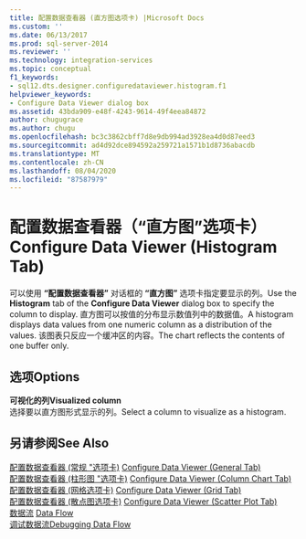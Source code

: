 ```yaml
---
title: 配置数据查看器 (直方图选项卡) |Microsoft Docs
ms.custom: ''
ms.date: 06/13/2017
ms.prod: sql-server-2014
ms.reviewer: ''
ms.technology: integration-services
ms.topic: conceptual
f1_keywords:
- sql12.dts.designer.configuredataviewer.histogram.f1
helpviewer_keywords:
- Configure Data Viewer dialog box
ms.assetid: 43bda909-e48f-4243-9614-49f4eea84872
author: chugugrace
ms.author: chugu
ms.openlocfilehash: bc3c3862cbff7d8e9db994ad3928ea4d0d87eed3
ms.sourcegitcommit: ad4d92dce894592a259721a1571b1d8736abacdb
ms.translationtype: MT
ms.contentlocale: zh-CN
ms.lasthandoff: 08/04/2020
ms.locfileid: "87587979"
---
```

# <a name="configure-data-viewer-histogram-tab"></a><span data-ttu-id="54cf0-102">配置数据查看器（“直方图”选项卡）</span><span class="sxs-lookup"><span data-stu-id="54cf0-102">Configure Data Viewer (Histogram Tab)</span></span>
  <span data-ttu-id="54cf0-103">可以使用 **“配置数据查看器”** 对话框的 **“直方图”** 选项卡指定要显示的列。</span><span class="sxs-lookup"><span data-stu-id="54cf0-103">Use the **Histogram** tab of the **Configure Data Viewer** dialog box to specify the column to display.</span></span> <span data-ttu-id="54cf0-104">直方图可以按值的分布显示数值列中的数据值。</span><span class="sxs-lookup"><span data-stu-id="54cf0-104">A histogram displays data values from one numeric column as a distribution of the values.</span></span> <span data-ttu-id="54cf0-105">该图表只反应一个缓冲区的内容。</span><span class="sxs-lookup"><span data-stu-id="54cf0-105">The chart reflects the contents of one buffer only.</span></span>  
  
## <a name="options"></a><span data-ttu-id="54cf0-106">选项</span><span class="sxs-lookup"><span data-stu-id="54cf0-106">Options</span></span>  
 <span data-ttu-id="54cf0-107">**可视化的列**</span><span class="sxs-lookup"><span data-stu-id="54cf0-107">**Visualized column**</span></span>  
 <span data-ttu-id="54cf0-108">选择要以直方图形式显示的列。</span><span class="sxs-lookup"><span data-stu-id="54cf0-108">Select a column to visualize as a histogram.</span></span>  
  
## <a name="see-also"></a><span data-ttu-id="54cf0-109">另请参阅</span><span class="sxs-lookup"><span data-stu-id="54cf0-109">See Also</span></span>  
 <span data-ttu-id="54cf0-110">[配置数据查看器 &#40;常规 "选项卡&#41;](../../2014/integration-services/configure-data-viewer-general-tab.md) </span><span class="sxs-lookup"><span data-stu-id="54cf0-110">[Configure Data Viewer &#40;General Tab&#41;](../../2014/integration-services/configure-data-viewer-general-tab.md) </span></span>  
 <span data-ttu-id="54cf0-111">[配置数据查看器 &#40;柱形图 "选项卡&#41;](../../2014/integration-services/configure-data-viewer-column-chart-tab.md) </span><span class="sxs-lookup"><span data-stu-id="54cf0-111">[Configure Data Viewer &#40;Column Chart Tab&#41;](../../2014/integration-services/configure-data-viewer-column-chart-tab.md) </span></span>  
 <span data-ttu-id="54cf0-112">[配置数据查看器 &#40;网格选项卡&#41;](../../2014/integration-services/configure-data-viewer-grid-tab.md) </span><span class="sxs-lookup"><span data-stu-id="54cf0-112">[Configure Data Viewer &#40;Grid Tab&#41;](../../2014/integration-services/configure-data-viewer-grid-tab.md) </span></span>  
 <span data-ttu-id="54cf0-113">[配置数据查看器 &#40;散点图选项卡&#41;](../../2014/integration-services/configure-data-viewer-scatter-plot-tab.md) </span><span class="sxs-lookup"><span data-stu-id="54cf0-113">[Configure Data Viewer &#40;Scatter Plot Tab&#41;](../../2014/integration-services/configure-data-viewer-scatter-plot-tab.md) </span></span>  
 <span data-ttu-id="54cf0-114">[数据流](data-flow/data-flow.md) </span><span class="sxs-lookup"><span data-stu-id="54cf0-114">[Data Flow](data-flow/data-flow.md) </span></span>  
 [<span data-ttu-id="54cf0-115">调试数据流</span><span class="sxs-lookup"><span data-stu-id="54cf0-115">Debugging Data Flow</span></span>](troubleshooting/debugging-data-flow.md)  
  
  
